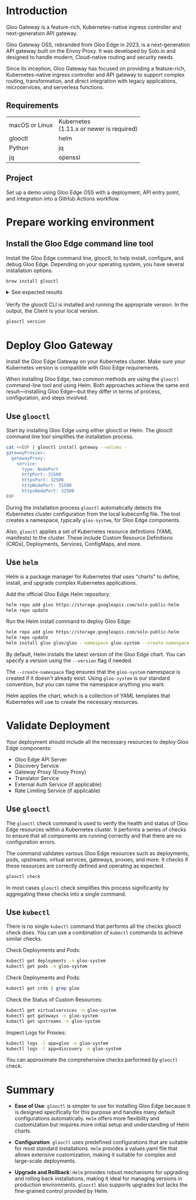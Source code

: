 # Introduction
Gloo Gateway is a feature-rich, Kubernetes-native ingress controller and next-generation API gateway. 

Gloo Gateway OSS, rebranded from Gloo Edge in 2023, is a next-generation API gateway built on the Envoy Proxy. It was developed by Solo.io and designed to handle modern, Cloud-native routing and security needs.

Since its inception, Gloo Gateway has focused on providing a feature-rich, Kubernetes-native ingress controller and API gateway to support complex routing, transformation, and direct integration with legacy applications, microservices, and serverless functions.

## Requirements

| | |
| ------------- | ------------- |
| macOS or Linux | Kubernetes <br>(1.11.x or newer is required) |
| glooctl | helm |
| Python | jq |
| jq | openssl |

## Project 
Set up a demo using Gloo Edge OSS with a deployment, API entry point, and integration into a GitHub Actions workflow.

# Prepare working environment

## Install the Gloo Edge command line tool

Install the Gloo Edge command line, glooctl, to help install, configure, and debug Gloo Edge. Depending on your operating system, you have several installation options.

```bash
brew install glooctl
```

<details>
  <summary>See expected results</summary>

  ```bash
  Attempting to download meshctl version v2.5.6
  Downloading meshctl-darwin-arm64...
  Download complete!, validating checksum...
  Checksum valid.
  meshctl was successfully installed 🎉

  Add the Gloo Mesh CLI to your path with:
    export PATH=$HOME/.gloo-mesh/bin:$PATH

  Now run:
    meshctl install     # install Gloo Mesh management plane
  Please see visit the Gloo Mesh website for more info:  https://www.solo.io/products/gloo-mesh/```

</details>


As an alternative, you can reference the following installation script. The procedure requires Python to execute properly.

```bash
curl -sL https://run.solo.io/gloo/install | sh
export PATH=$HOME/.gloo/bin:$PATH
```
</details>
<br>
Verify the glooctl CLI is installed and running the appropriate version. In the output, the Client is your local version.

```bash
glooctl version
```

# Deploy Gloo Gateway

Install the Gloo Edge Gateway on your Kubernetes cluster. Make sure your Kubernetes version is compatible with Gloo Edge requirements​.

When installing Gloo Edge, two common methods are using the `glooctl` command-line tool and using Helm. Both approaches achieve the same end result—installing Gloo Edge—but they differ in terms of process, configuration, and steps involved.

## Use `glooctl`

Start by installing Gloo Edge using either glooctl or Helm. The glooctl command line tool simplifies the installation process.

```bash
cat <<EOF | glooctl install gateway --values -
gatewayProxies:
  gatewayProxy:
    service:
      type: NodePort
      httpPort: 31500
      httpsPort: 32500
      httpNodePort: 31500
      httpsNodePort: 32500
EOF
```
During the installation process `glooctl` automatically detects the Kubernetes cluster configuration from the local kubeconfig file. The tool creates a namespace, typically `gloo-system`, for Gloo Edge components. 

Also, `glooctl` applies a set of Kubernetes resource definitions (YAML manifests) to the cluster. These include Custom Resource Definitions (CRDs), Deployments, Services, ConfigMaps, and more.

## Use `helm`

Helm is a package manager for Kubernetes that uses "charts" to define, install, and upgrade complex Kubernetes applications. 

Add the official Gloo Edge Helm repository:

```bash
helm repo add gloo https://storage.googleapis.com/solo-public-helm
helm repo update
```

Run the Helm install command to deploy Gloo Edge:

```bash
helm repo add gloo https://storage.googleapis.com/solo-public-helm
helm repo update
helm install gloo gloo/gloo --namespace gloo-system --create-namespace
```

By default, Helm installs the latest version of the Gloo Edge chart. You can specify a version using the `--version` flag if needed.

The `--create-namespace` flag ensures that the `gloo-system` namespace is created if it doesn't already exist. Using `gloo-system` is our standard convention, but you can name the namespace anything you want.

Helm applies the chart, which is a collection of YAML templates that Kubernetes will use to create the necessary resources.

# Validate Deployment 

Your deployment should include all the necessary resources to deploy Gloo Edge components:

* Gloo Edge API Server
* Discovery Service
* Gateway Proxy (Envoy Proxy)
* Translator Service
* External Auth Service (if applicable)
* Rate Limiting Service (if applicable)

## Use `glooctl`

The `glooctl` check command is used to verify the health and status of Gloo Edge resources within a Kubernetes cluster. It performs a series of checks to ensure that all components are running correctly and that there are no configuration errors.

The command validates various Gloo Edge resources such as deployments, pods, upstreams, virtual services, gateways, proxies, and more. It checks if these resources are correctly defined and operating as expected.

```bash
glooctl check
```
In most cases `glooctl` check simplifies this process significantly by aggregating these checks into a single command.

## Use `kubectl`

There is no single `kubectl` command that performs all the checks glooctl check does. You can use a combination of `kubectl` commands to achieve similar checks.

Check Deployments and Pods:

```bash
kubectl get deployments -n gloo-system
kubectl get pods -n gloo-system
```

Check Deployments and Pods:

```bash
kubectl get crds | grep gloo
```

Check the Status of Custom Resources:

```bash
kubectl get virtualservices -n gloo-system
kubectl get gateways -n gloo-system
kubectl get upstreams -n gloo-system
```

Inspect Logs for Proxies:

```bash
kubectl logs -l app=gloo -n gloo-system
kubectl logs -l app=discovery -n gloo-system
```

You can approximate the comprehensive checks performed by `glooctl` check. 

# Summary

* **Ease of Use**: `glooctl` is simpler to use for installing Gloo Edge because it is designed specifically for this purpose and handles many default configurations automatically. `Helm` offers more flexibility and customization but requires more initial setup and understanding of Helm charts.

* **Configuration**: `glooctl` uses predefined configurations that are suitable for most standard installations. `Helm` provides a values.yaml file that allows extensive customization, making it suitable for complex and large-scale deployments.

* **Upgrade and Rollback**: `Helm` provides robust mechanisms for upgrading and rolling back installations, making it ideal for managing versions in production environments. `glooctl` also supports upgrades but lacks the fine-grained control provided by Helm.
